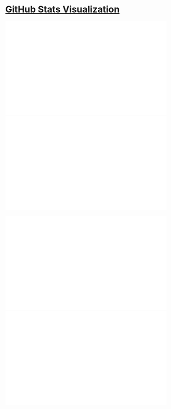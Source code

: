 # [GitHub Stats Visualization](https://github.com/jstrieb/github-stats)

![](https://raw.githubusercontent.com/divya-196/divya-196/master/generated/overview.svg#gh-dark-mode-only)
![](https://raw.githubusercontent.com/divya-196/divya-196/master/generated/overview.svg#gh-light-mode-only)

![](https://raw.githubusercontent.com/divya-196/divya-196/master/generated/languages.svg#gh-dark-mode-only)
![](https://raw.githubusercontent.com/divya-196/divya-196/master/generated/languages.svg#gh-light-mode-only)
